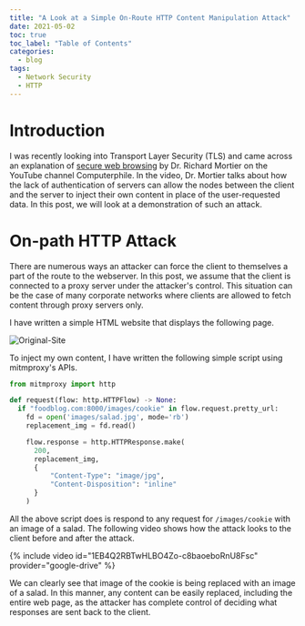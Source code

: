 ```yaml
---
title: "A Look at a Simple On-Route HTTP Content Manipulation Attack"
date: 2021-05-02
toc: true
toc_label: "Table of Contents"
categories:
  - blog
tags:
  - Network Security
  - HTTP
---
```


# Introduction
I was recently looking into Transport Layer Security (TLS) and came across an explanation of [secure web browsing][computerphile_url] by Dr. Richard Mortier on the YouTube channel Computerphile. In the video, Dr. Mortier talks about how the lack of authentication of servers can allow the nodes between the client and the server to inject their own content in place of the user-requested data. In this post, we will look at a demonstration of such an attack.

# On-path HTTP Attack
There are numerous ways an attacker can force the client to themselves a part of the route to the webserver. In this post, we assume that the client is connected to a proxy server under the attacker's control. This situation can be the case of many corporate networks where clients are allowed to fetch content through proxy servers only.

I have written a simple HTML website that displays the following page. 

![Original-Site](../../assets/images/http-onpath/original_site.png)

To inject my own content, I have written the following simple script using mitmproxy's APIs. 

```python
from mitmproxy import http

def request(flow: http.HTTPFlow) -> None:
  if "foodblog.com:8000/images/cookie" in flow.request.pretty_url:
    fd = open('images/salad.jpg', mode='rb')
    replacement_img = fd.read()

    flow.response = http.HTTPResponse.make(
      200,
      replacement_img,
      {
          "Content-Type": "image/jpg",
          "Content-Disposition": "inline"
      }
    )
```

All the above script does is respond to any request for `/images/cookie` with an image of a salad. The following video shows how the attack looks to the client before and after the attack.

{% include video id="1EB4Q2RBTwHLBO4Zo-c8baoeboRnU8Fsc" provider="google-drive" %}

We can clearly see that image of the cookie is being replaced with an image of a salad. In this manner, any content can be easily replaced, including the entire web page, as the attacker has complete control of deciding what responses are sent back to the client. 

[computerphile_url]: https://youtu.be/E_wX40fQwEA

